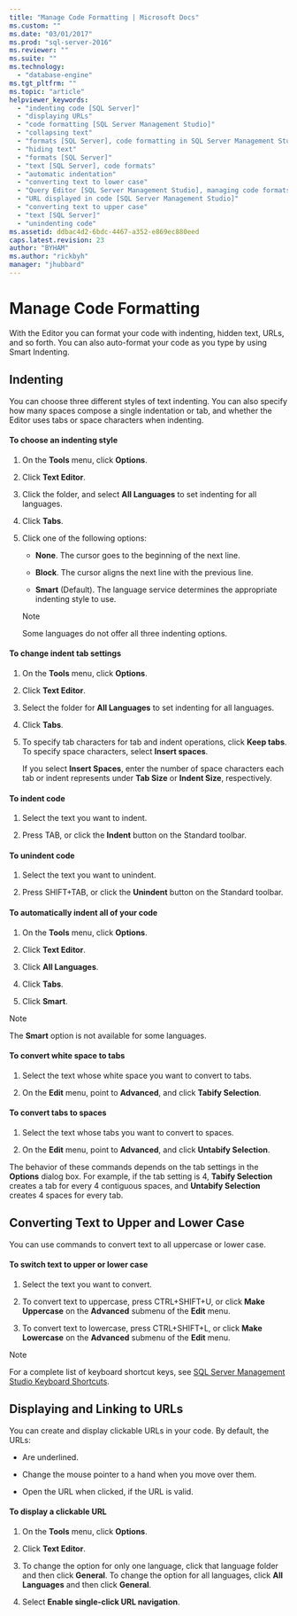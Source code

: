 ```yaml
---
title: "Manage Code Formatting | Microsoft Docs"
ms.custom: ""
ms.date: "03/01/2017"
ms.prod: "sql-server-2016"
ms.reviewer: ""
ms.suite: ""
ms.technology: 
  - "database-engine"
ms.tgt_pltfrm: ""
ms.topic: "article"
helpviewer_keywords: 
  - "indenting code [SQL Server]"
  - "displaying URLs"
  - "code formatting [SQL Server Management Studio]"
  - "collapsing text"
  - "formats [SQL Server], code formatting in SQL Server Management Studio"
  - "hiding text"
  - "formats [SQL Server]"
  - "text [SQL Server], code formats"
  - "automatic indentation"
  - "converting text to lower case"
  - "Query Editor [SQL Server Management Studio], managing code formats"
  - "URL displayed in code [SQL Server Management Studio]"
  - "converting text to upper case"
  - "text [SQL Server]"
  - "unindenting code"
ms.assetid: ddbac4d2-6bdc-4467-a352-e869ec880eed
caps.latest.revision: 23
author: "BYHAM"
ms.author: "rickbyh"
manager: "jhubbard"
---
```

# Manage Code Formatting
  With the Editor you can format your code with indenting, hidden text, URLs, and so forth. You can also auto-format your code as you type by using Smart Indenting.  
  
## Indenting  
 You can choose three different styles of text indenting. You can also specify how many spaces compose a single indentation or tab, and whether the Editor uses tabs or space characters when indenting.  
  
#### To choose an indenting style  
  
1.  On the **Tools** menu, click **Options**.  
  
2.  Click **Text Editor**.  
  
3.  Click the folder, and select **All Languages** to set indenting for all languages.  
  
4.  Click **Tabs**.  
  
5.  Click one of the following options:  
  
    -   **None**. The cursor goes to the beginning of the next line.  
  
    -   **Block**. The cursor aligns the next line with the previous line.  
  
    -   **Smart** (Default). The language service determines the appropriate indenting style to use.  
  
    > [!NOTE]  
    >  Some languages do not offer all three indenting options.  
  
#### To change indent tab settings  
  
1.  On the **Tools** menu, click **Options**.  
  
2.  Click **Text Editor**.  
  
3.  Select the folder for **All Languages** to set indenting for all languages.  
  
4.  Click **Tabs**.  
  
5.  To specify tab characters for tab and indent operations, click **Keep tabs**. To specify space characters, select **Insert spaces**.  
  
     If you select **Insert Spaces**, enter the number of space characters each tab or indent represents under **Tab Size** or **Indent Size**, respectively.  
  
#### To indent code  
  
1.  Select the text you want to indent.  
  
2.  Press TAB, or click the **Indent** button on the Standard toolbar.  
  
#### To unindent code  
  
1.  Select the text you want to unindent.  
  
2.  Press SHIFT+TAB, or click the **Unindent** button on the Standard toolbar.  
  
#### To automatically indent all of your code  
  
1.  On the **Tools** menu, click **Options**.  
  
2.  Click **Text Editor**.  
  
3.  Click **All Languages**.  
  
4.  Click **Tabs**.  
  
5.  Click **Smart**.  
  
> [!NOTE]  
>  The **Smart** option is not available for some languages.  
  
#### To convert white space to tabs  
  
1.  Select the text whose white space you want to convert to tabs.  
  
2.  On the **Edit** menu, point to **Advanced**, and click **Tabify Selection**.  
  
#### To convert tabs to spaces  
  
1.  Select the text whose tabs you want to convert to spaces.  
  
2.  On the **Edit** menu, point to **Advanced**, and click **Untabify Selection**.  
  
 The behavior of these commands depends on the tab settings in the **Options** dialog box. For example, if the tab setting is 4, **Tabify Selection** creates a tab for every 4 contiguous spaces, and **Untabify Selection** creates 4 spaces for every tab.  
  
## Converting Text to Upper and Lower Case  
 You can use commands to convert text to all uppercase or lower case.  
  
#### To switch text to upper or lower case  
  
1.  Select the text you want to convert.  
  
2.  To convert text to uppercase, press CTRL+SHIFT+U, or click **Make Uppercase** on the **Advanced** submenu of the **Edit** menu.  
  
3.  To convert text to lowercase, press CTRL+SHIFT+L, or click **Make Lowercase** on the **Advanced** submenu of the **Edit** menu.  
  
> [!NOTE]  
>  For a complete list of keyboard shortcut keys, see [SQL Server Management Studio Keyboard Shortcuts](../../tools/sql-server-management-studio/sql-server-management-studio-keyboard-shortcuts.md).  
  
## Displaying and Linking to URLs  
 You can create and display clickable URLs in your code. By default, the URLs:  
  
-   Are underlined.  
  
-   Change the mouse pointer to a hand when you move over them.  
  
-   Open the URL when clicked, if the URL is valid.  
  
#### To display a clickable URL  
  
1.  On the **Tools** menu, click **Options**.  
  
2.  Click **Text Editor**.  
  
3.  To change the option for only one language, click that language folder and then click **General**. To change the option for all languages, click **All Languages** and then click **General**.  
  
4.  Select **Enable single-click URL navigation**.  
  
  
